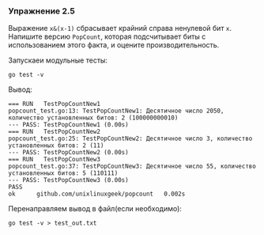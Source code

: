 ### Упражнение 2.5

Выражение ```x&(x-1)``` сбрасывает крайний справа ненулевой бит ```x```.
Напишите версию ```PopCount```, которая подсчитывает биты с использованием этого факта,
и оцените производительность.

Запускаеи модульные тесты: 

```
go test -v
```
Вывод:
```
=== RUN   TestPopCountNew1
popcount_test.go:13: TestPopCountNew1: Десятичное число 2050, количество установленных битов: 2 (100000000010)
--- PASS: TestPopCountNew1 (0.00s)
=== RUN   TestPopCountNew2
popcount_test.go:25: TestPopCountNew2: Десятичное число 3, количество установленных битов: 2 (11)
--- PASS: TestPopCountNew2 (0.00s)
=== RUN   TestPopCountNew3
popcount_test.go:37: TestPopCountNew3: Десятичное число 55, количество установленных битов: 5 (110111)
--- PASS: TestPopCountNew3 (0.00s)
PASS
ok  	github.com/unixlinuxgeek/popcount	0.002s
```


Перенаправляем вывод в файл(если необходимо):
```
go test -v > test_out.txt
```
